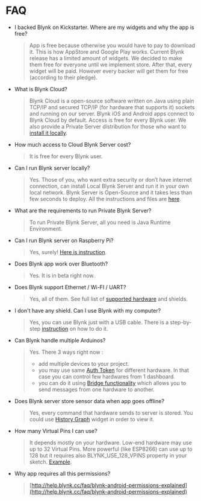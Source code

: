 # FAQ

* I backed Blynk on Kickstarter. Where are my widgets and why the app is free?

  > App is free because otherwise you would have to pay to download it. This is how AppStore and Google Play works. Current Blynk release has a limited amount of widgets. We decided to make them free for everyone until we implement store. After that, every widget will be paid. However every backer will get them for free \(according to their pledge\).

* What is Blynk Cloud?

  > Blynk Cloud is a open-source software written on Java using plain TCP/IP and secured TCP/IP \(for hardware that supports it\) sockets and running on our server. Blynk iOS and Android apps connect to Blynk Cloud by default. Access is free for every Blynk user. We also provide a Private Server distribution for those who want to [install it locally](./#blynk-server).

* How much access to Cloud Blynk Server cost?

  > It is free for every Blynk user.

* Can I run Blynk server locally?

  > Yes. Those of you, who want extra security or don’t have internet connection, can install Local Blynk Server and run it in your own local network. Blynk Server is Open-Source and it takes less than few seconds to deploy. All the instructions and files are [here](./#blynk-server).

* What are the requirements to run Private Blynk Server?

  > To run Private Blynk Server, all you need is Java Runtime Environment.

* Can I run Blynk server on Raspberry Pi?

  > Yes, surely! [Here is instruction](./#blynk-server-how-to-run-local-blynk-server-launch-blynk-server-on-raspberry-pi).

* Does Blynk app work over Bluetooth?

  > Yes. It is in beta right now.

* Does Blynk support Ethernet / Wi-FI / UART?

  > Yes, all of them. See full list of [supported hardware](./#supported-hardware) and shields.

* I don't have any shield. Can I use Blynk with my computer?

  > Yes, you can use Blynk just with a USB cable. There is a step-by-step [instruction](./#other-hardware-connect-over-usb) on how to do it.

* Can Blynk handle multiple Arduinos?

  > Yes. There 3 ways right now :
  >
  > * add multiple devices to your project.
  > * you may use same [Auth Token](./#getting-started-getting-started-with-application-auth-token) for different hardware. In that case you can control few hardwares from 1 dashboard.
  > * you can do it using [Bridge functionality](./#widgets-other-bridge) which allows you to send messages from one hardware to another.

* Does Blynk server store sensor data when app goes offline?

  > Yes, every command that hardware sends to server is stored. You could use [History Graph](./#widgets-displays-superchart) widget in order to view it.

* How many Virtual Pins I can use?

  > It depends mostly on your hardware. Low-end hardware may use up to 32 Virtual Pins. More powerful \(like ESP8266\) can use up to 128 but it requires also BLYNK\_USE\_128\_VPINS property in your sketch. [Example](https://github.com/blynkkk/blynk-library/blob/master/src/Blynk/BlynkConfig.h#L64).

* Why app requires all this permissions?

  > [http://help.blynk.cc/faq/blynk-android-permissions-explained](http://help.blynk.cc/faq/blynk-android-permissions-explained)

